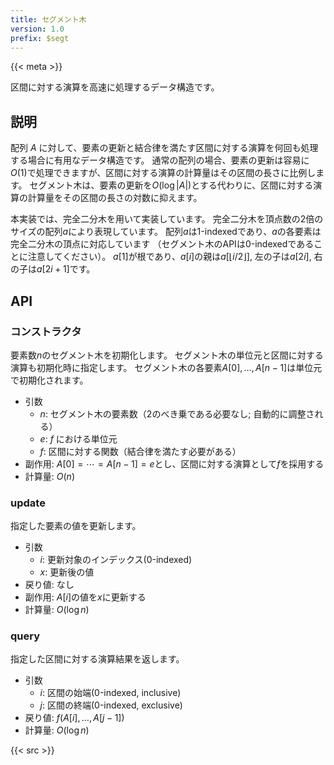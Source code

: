 ```yaml
---
title: セグメント木
version: 1.0
prefix: $segt
---
```


{{< meta >}}

区間に対する演算を高速に処理するデータ構造です。

## 説明
配列 $A$ に対して、要素の更新と結合律を満たす区間に対する演算を何回も処理する場合に有用なデータ構造です。
通常の配列の場合、要素の更新は容易に$O(1)$で処理できますが、区間に対する演算の計算量はその区間の長さに比例します。
セグメント木は、要素の更新を$O(\log |A|)$とする代わりに、区間に対する演算の計算量をその区間の長さの対数に抑えます。

本実装では、完全二分木を用いて実装しています。
完全二分木を頂点数の2倍のサイズの配列$a$により表現しています。
配列$a$は1-indexedであり、$a$の各要素は完全二分木の頂点に対応しています
（セグメント木のAPIは0-indexedであることに注意してください）。
$a[1]$が根であり、$a[i]$の親は$a[\lfloor i / 2 \rfloor]$, 左の子は$a[2i]$, 右の子は$a[2i + 1]$です。

## API

### コンストラクタ
要素数$n$のセグメント木を初期化します。
セグメント木の単位元と区間に対する演算も初期化時に指定します。
セグメント木の各要素$A[0], \ldots, A[n - 1]$は単位元で初期化されます。

- 引数
  - $n$: セグメント木の要素数（2のべき乗である必要なし; 自動的に調整される）
  - $e$: $f$ における単位元
  - $f$: 区間に対する関数（結合律を満たす必要がある）
- 副作用: $A[0] = \cdots = A[n - 1] = e$とし、区間に対する演算として$f$を採用する
- 計算量: $O(n)$

### update
指定した要素の値を更新します。

- 引数
  - $i$: 更新対象のインデックス(0-indexed)
  - $x$: 更新後の値
- 戻り値: なし
- 副作用: $A[i]$の値を$x$に更新する
- 計算量: $O(\log{n})$

### query
指定した区間に対する演算結果を返します。

- 引数
  - $i$: 区間の始端(0-indexed, inclusive)
  - $j$: 区間の終端(0-indexed, exclusive)
- 戻り値: $f(A[i], \ldots, A[j - 1])$
- 計算量: $O(\log{n})$

{{< src >}}
